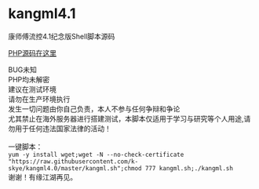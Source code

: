 # kangml4.1
康师傅流控4.1纪念版Shell脚本源码<br>

[PHP源码在这里](https://github.com/k-skye/OpenVpn-Flow-Control-System)

BUG未知<br>
PHP均未解密<br>
建议在测试环境<br>
请勿在生产环境执行<br>
发生一切问题由你自己负责，本人不参与任何争辩和争论<br>
尤其禁止在海外服务器进行搭建测试，本脚本仅适用于学习与研究等个人用途,请勿用于任何违法国家法律的活动！<br>
<br>
一键脚本：<br>
`yum -y install wget;wget -N --no-check-certificate "https://raw.githubusercontent.com/k-skye/kangml4.0/master/kangml.sh";chmod 777 kangml.sh;./kangml.sh`
<br>
谢谢！有缘江湖再见。<br>
